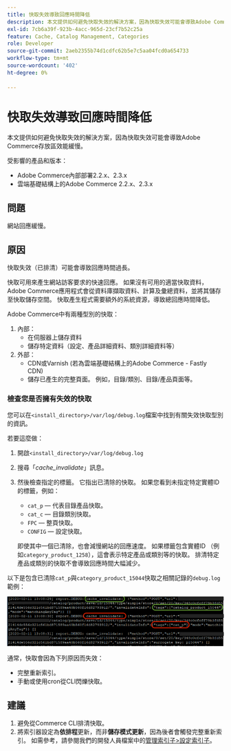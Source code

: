 ```yaml
---
title: 快取失效導致回應時間降低
description: 本文提供如何避免快取失效的解決方案，因為快取失效可能會導致Adobe Commerce存放區效能緩慢。
exl-id: 7cb6a39f-923b-4acc-965d-23cf7b52c25a
feature: Cache, Catalog Management, Categories
role: Developer
source-git-commit: 2aeb2355b74d1cdfc62b5e7c5aa04fcd0a654733
workflow-type: tm+mt
source-wordcount: '402'
ht-degree: 0%

---
```


# 快取失效導致回應時間降低

本文提供如何避免快取失效的解決方案，因為快取失效可能會導致Adobe Commerce存放區效能緩慢。

受影響的產品和版本：

* Adobe Commerce內部部署2.2.x、2.3.x
* 雲端基礎結構上的Adobe Commerce 2.2.x、2.3.x

## 問題

網站回應緩慢。

## 原因

快取失效（已排清）可能會導致回應時間過長。

快取可用來產生網站訪客要求的快速回應。 如果沒有可用的適當快取資料，Adobe Commerce應用程式會從資料庫擷取資料、計算及彙總資料，並將其儲存至快取儲存空間。 快取產生程式需要額外的系統資源，導致總回應時間降低。

Adobe Commerce中有兩種型別的快取：

1. 內部：
   * 在伺服器上儲存資料
   * 儲存特定資料（設定、產品詳細資料、類別詳細資料等）
1. 外部：
   * CDN或Varnish (若為雲端基礎結構上的Adobe Commerce - Fastly CDN)
   * 儲存已產生的完整頁面。 例如，目錄/類別、目錄/產品頁面等。

### 檢查您是否擁有失效的快取

您可以在`<install_directory>/var/log/debug.log`檔案中找到有關失效快取型別的資訊。

若要這麼做：

1. 開啟`<install_directory>/var/log/debug.log`
1. 搜尋「*cache\_invalidate*」訊息。
1. 然後檢查指定的標籤。 它指出已清除的快取。 如果您看到未指定特定實體ID的標籤，例如：
   * `cat_p` — 代表目錄產品快取。
   * `cat_c` — 目錄類別快取。
   * `FPC` — 整頁快取。
   * `CONFIG` — 設定快取。

   即使其中一個已清除，也會減慢網站的回應速度。 如果標籤包含實體ID （例如`category_product_1258`），這會表示特定產品或類別等的快取。 排清特定產品或類別的快取不會導致回應時間大幅減少。

以下是包含已清除`cat_p`與`category_product_15044`快取之相關記錄的`debug.log`範例：

![debug.log內容的範例](assets/debug_log_sample.png)

通常，快取會因為下列原因而失效：

* 完整重新索引。
* 手動或使用cron從CLI閃爍快取。

## 建議

1. 避免從Commerce CLI排清快取。
1. 將索引器設定為&#x200B;**依排程**&#x200B;更新，而非&#x200B;**儲存模式更新**，因為後者會觸發完整重新索引。 如需參考，請參閱我們的開發人員檔案中的[管理索引子>設定索引子](https://experienceleague.adobe.com/en/docs/commerce-operations/configuration-guide/cli/manage-indexers#configure-indexers)。
